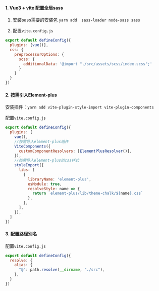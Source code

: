 #### 1. Vue3 + vite 配置全局sass

1. 安装sass需要的安装包 `yarn add  sass-loader node-sass sass`

2. 配置`vite.config.js`

```javascript
export default defineConfig({
  plugins: [vue()],
  css: {
    preprocessorOptions: {
      scss: {
        additionalData: '@import "./src/assets/scss/index.scss";'
      }
    }
  }
})
```

#### 2. 按需引入Element-plus

安装插件：`yarn add vite-plugin-style-import vite-plugin-components`

配置`vite.config.js`

```javascript
export default defineConfig({
  plugins: [
    vue(),
    //按需导入element-plus组件
    ViteComponents({
      customComponentResolvers: [ElementPlusResolver()],
    }),
    //按需导入element-plus的css样式
    styleImport({
      libs: [
        {
          libraryName: 'element-plus',
          esModule: true,
          resolveStyle: name => {
            return `element-plus/lib/theme-chalk/${name}.css`
          },
        },
      ],
    }),
  ]
})
```

#### 3. 配置路径别名

配置`vite.config.js`

```javascript
export default defineConfig({
  resolve: {
    alias: {
      "@": path.resolve(__dirname, "./src"),
    },
  }
})
```

